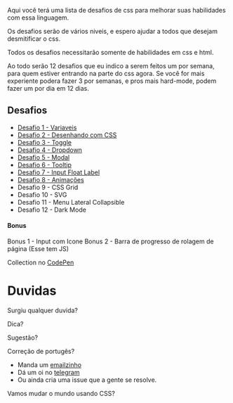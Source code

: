 Aqui você terá uma lista de desafios de css para melhorar suas habilidades com essa linguagem.

Os desafios serão de vários niveis, e espero ajudar a todos que desejam desmitificar o css.

Todos os desafios necessitarão somente de habilidades em css e html.

Ao todo serão 12 desafios que eu indico a serem feitos um por semana, para quem estiver entrando na parte do css agora.
Se você for mais experiente podera fazer 3 por semanas, e pros mais hard-mode, podem fazer um por dia em 12 dias.


## Desafios

- [Desafio 1 - Variaveis](desafio-1.md)
- [Desafio 2 - Desenhando com CSS](desafio-2.md)
- [Desafio 3 - Toggle](desafio-3.md)
- [Desafio 4 - Dropdown](desafio-4.md)
- [Desafio 5 - Modal](desafio-5.md)
- [Desafio 6 - Tooltip](desafio-6.md)
- [Desafio 7 - Input Float Label](desafio-7.md)
- [Desafio 8 - Animações](desafio-8.md)
- Desafio 9 - CSS Grid
- Desafio 10 - SVG 
- Desafio 11 - Menu Lateral Collapsible
- Desafio 12 - Dark Mode

#### Bonus
Bonus 1 -  Input com Icone
Bonus 2 -  Barra de progresso de rolagem de página (Esse tem JS)


Collection no [CodePen](https://codepen.io/collection/AaZmOo)

# Duvidas

Surgiu qualquer duvida?

Dica?

Sugestão?

Correção de portugês? 


- Manda um [emailzinho](mailto:alan@schirrel.dev)
- Dá um oi no [telegram](https://t.me/schirrel)
- Ou ainda cria uma issue que a gente se resolve.




Vamos mudar o mundo usando CSS?
